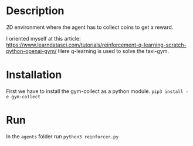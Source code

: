 # Description
2D environment where the agent has to collect coins to get a reward.

I oriented myself at this article:
https://www.learndatasci.com/tutorials/reinforcement-q-learning-scratch-python-openai-gym/
Here q-learning is used to solve the taxi-gym.

# Installation

First we have to install the gym-collect as a python module.
`pip3 install -e gym-collect`

# Run
In the `agents` folder run `python3 reinforcer.py`
